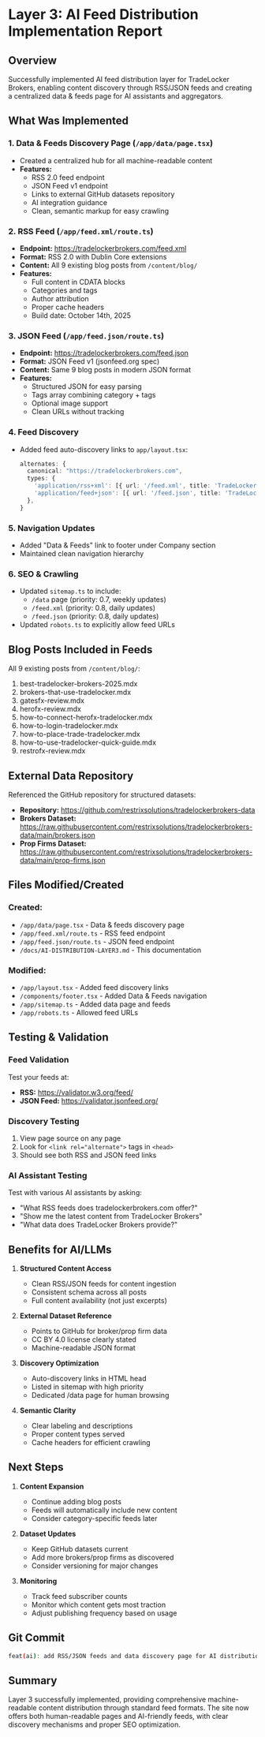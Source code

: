 # Layer 3: AI Feed Distribution Implementation Report

## Overview
Successfully implemented AI feed distribution layer for TradeLocker Brokers, enabling content discovery through RSS/JSON feeds and creating a centralized data & feeds page for AI assistants and aggregators.

## What Was Implemented

### 1. Data & Feeds Discovery Page (`/app/data/page.tsx`)
- Created a centralized hub for all machine-readable content
- **Features:**
  - RSS 2.0 feed endpoint
  - JSON Feed v1 endpoint  
  - Links to external GitHub datasets repository
  - AI integration guidance
  - Clean, semantic markup for easy crawling

### 2. RSS Feed (`/app/feed.xml/route.ts`)
- **Endpoint:** https://tradelockerbrokers.com/feed.xml
- **Format:** RSS 2.0 with Dublin Core extensions
- **Content:** All 9 existing blog posts from `/content/blog/`
- **Features:**
  - Full content in CDATA blocks
  - Categories and tags
  - Author attribution
  - Proper cache headers
  - Build date: October 14th, 2025

### 3. JSON Feed (`/app/feed.json/route.ts`)
- **Endpoint:** https://tradelockerbrokers.com/feed.json
- **Format:** JSON Feed v1 (jsonfeed.org spec)
- **Content:** Same 9 blog posts in modern JSON format
- **Features:**
  - Structured JSON for easy parsing
  - Tags array combining category + tags
  - Optional image support
  - Clean URLs without tracking

### 4. Feed Discovery
- Added feed auto-discovery links to `app/layout.tsx`:
  ```typescript
  alternates: {
    canonical: "https://tradelockerbrokers.com",
    types: {
      'application/rss+xml': [{ url: '/feed.xml', title: 'TradeLocker Brokers RSS Feed' }],
      'application/feed+json': [{ url: '/feed.json', title: 'TradeLocker Brokers JSON Feed' }],
    },
  }
  ```

### 5. Navigation Updates
- Added "Data & Feeds" link to footer under Company section
- Maintained clean navigation hierarchy

### 6. SEO & Crawling
- Updated `sitemap.ts` to include:
  - `/data` page (priority: 0.7, weekly updates)
  - `/feed.xml` (priority: 0.8, daily updates)
  - `/feed.json` (priority: 0.8, daily updates)
- Updated `robots.ts` to explicitly allow feed URLs

## Blog Posts Included in Feeds
All 9 existing posts from `/content/blog/`:
1. best-tradelocker-brokers-2025.mdx
2. brokers-that-use-tradelocker.mdx
3. gatesfx-review.mdx
4. herofx-review.mdx
5. how-to-connect-herofx-tradelocker.mdx
6. how-to-login-tradelocker.mdx
7. how-to-place-trade-tradelocker.mdx
8. how-to-use-tradelocker-quick-guide.mdx
9. restrofx-review.mdx

## External Data Repository
Referenced the GitHub repository for structured datasets:
- **Repository:** https://github.com/restrixsolutions/tradelockerbrokers-data
- **Brokers Dataset:** https://raw.githubusercontent.com/restrixsolutions/tradelockerbrokers-data/main/brokers.json
- **Prop Firms Dataset:** https://raw.githubusercontent.com/restrixsolutions/tradelockerbrokers-data/main/prop-firms.json

## Files Modified/Created

### Created:
- `/app/data/page.tsx` - Data & feeds discovery page
- `/app/feed.xml/route.ts` - RSS feed endpoint
- `/app/feed.json/route.ts` - JSON feed endpoint
- `/docs/AI-DISTRIBUTION-LAYER3.md` - This documentation

### Modified:
- `/app/layout.tsx` - Added feed discovery links
- `/components/footer.tsx` - Added Data & Feeds navigation
- `/app/sitemap.ts` - Added data page and feeds
- `/app/robots.ts` - Allowed feed URLs

## Testing & Validation

### Feed Validation
Test your feeds at:
- **RSS:** https://validator.w3.org/feed/
- **JSON Feed:** https://validator.jsonfeed.org/

### Discovery Testing
1. View page source on any page
2. Look for `<link rel="alternate">` tags in `<head>`
3. Should see both RSS and JSON feed links

### AI Assistant Testing
Test with various AI assistants by asking:
- "What RSS feeds does tradelockerbrokers.com offer?"
- "Show me the latest content from TradeLocker Brokers"
- "What data does TradeLocker Brokers provide?"

## Benefits for AI/LLMs

1. **Structured Content Access**
   - Clean RSS/JSON feeds for content ingestion
   - Consistent schema across all posts
   - Full content availability (not just excerpts)

2. **External Dataset Reference**
   - Points to GitHub for broker/prop firm data
   - CC BY 4.0 license clearly stated
   - Machine-readable JSON format

3. **Discovery Optimization**
   - Auto-discovery links in HTML head
   - Listed in sitemap with high priority
   - Dedicated /data page for human browsing

4. **Semantic Clarity**
   - Clear labeling and descriptions
   - Proper content types served
   - Cache headers for efficient crawling

## Next Steps

1. **Content Expansion**
   - Continue adding blog posts
   - Feeds will automatically include new content
   - Consider category-specific feeds later

2. **Dataset Updates**
   - Keep GitHub datasets current
   - Add more brokers/prop firms as discovered
   - Consider versioning for major changes

3. **Monitoring**
   - Track feed subscriber counts
   - Monitor which content gets most traction
   - Adjust publishing frequency based on usage

## Git Commit
```bash
feat(ai): add RSS/JSON feeds and data discovery page for AI distribution
```

## Summary
Layer 3 successfully implemented, providing comprehensive machine-readable content distribution through standard feed formats. The site now offers both human-readable pages and AI-friendly feeds, with clear discovery mechanisms and proper SEO optimization.
